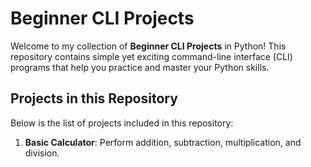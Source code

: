 # Beginner CLI Projects

Welcome to my collection of **Beginner CLI Projects** in Python! This repository contains simple yet exciting command-line interface (CLI) programs that help you practice and master your Python skills.

## Projects in this Repository

Below is the list of projects included in this repository:
1. **Basic Calculator**: Perform addition, subtraction, multiplication, and division.
